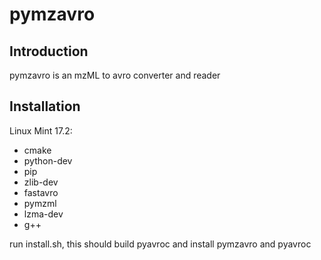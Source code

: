 # pymzavro
## Introduction
pymzavro is an mzML to avro converter and reader

## Installation
Linux Mint 17.2:
 
- cmake
- python-dev
- pip
- zlib-dev
- fastavro
- pymzml
- lzma-dev
- g++

run install.sh, this should build pyavroc and install pymzavro and pyavroc